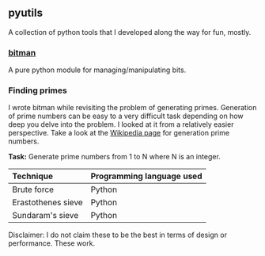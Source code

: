 ## pyutils 
A collection of python tools that I developed along the way for fun, mostly. 


### [bitman](https://github.com/subimal/bitman)
A pure python module for managing/manipulating bits.

### Finding primes
I wrote bitman while revisiting the problem of generating primes. Generation of prime numbers can be easy to a very difficult task depending on how deep you delve into the problem. I looked at it from a relatively easier perspective. Take a look at the [Wikipedia page](https://en.wikipedia.org/wiki/Generation_of_primes) for generation prime numbers. 

**Task:** Generate prime numbers from 1 to N where N is an integer.

|Technique|Programming language used|
|:----------|:------------------------|
|Brute force|Python|
|Erastothenes sieve|Python|
|Sundaram's sieve|Python|





Disclaimer: I do not claim these to be the best in terms of design or performance. These work. 
